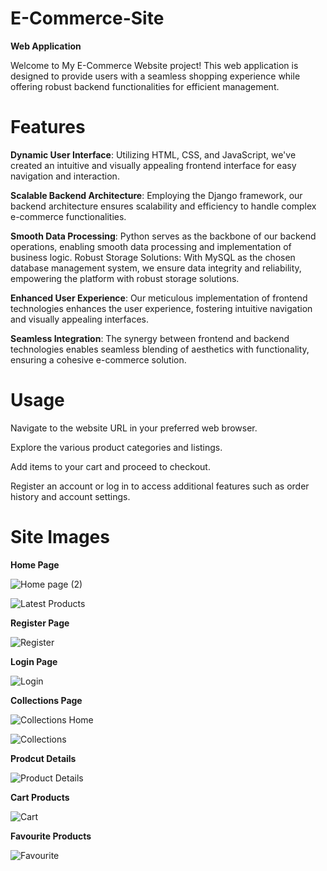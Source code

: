 # E-Commerce-Site
**Web Application** 

Welcome to My E-Commerce Website project! This web application is designed to provide users with a seamless shopping experience while offering robust backend functionalities for efficient management.

# Features
**Dynamic User Interface**: Utilizing HTML, CSS, and JavaScript, we've created an intuitive and visually appealing frontend interface for easy navigation and interaction.

**Scalable Backend Architecture**: Employing the Django framework, our backend architecture ensures scalability and efficiency to handle complex e-commerce functionalities.

**Smooth Data Processing**: Python serves as the backbone of our backend operations, enabling smooth data processing and implementation of business logic.
Robust Storage Solutions: With MySQL as the chosen database management system, we ensure data integrity and reliability, empowering the platform with robust storage solutions.

**Enhanced User Experience**: Our meticulous implementation of frontend technologies enhances the user experience, fostering intuitive navigation and visually appealing interfaces.

**Seamless Integration**: The synergy between frontend and backend technologies enables seamless blending of aesthetics with functionality, ensuring a cohesive e-commerce solution.

# Usage
Navigate to the website URL in your preferred web browser.

Explore the various product categories and listings.

Add items to your cart and proceed to checkout.

Register an account or log in to access additional features such as order history and account settings.
# Site Images

**Home Page**

![Home page (2)](https://github.com/projectAI21/E-Commerce-Site/assets/113980840/1e584b14-0f85-4dbb-8803-860ba101bbdd)



![Latest Products](https://github.com/projectAI21/E-Commerce-Site/assets/113980840/f801246e-8940-4e72-9667-85068e9523e9)

**Register Page**

![Register](https://github.com/projectAI21/E-Commerce-Site/assets/113980840/ef4e3bfa-771e-4ff3-82ac-7b7fe18c5beb)

**Login Page**

![Login](https://github.com/projectAI21/E-Commerce-Site/assets/113980840/4a69bf6a-0a12-4074-b76d-6c3da39663a2)

**Collections Page**

![Collections Home](https://github.com/projectAI21/E-Commerce-Site/assets/113980840/4249fcee-2587-4190-a57f-f9f97b5e6b41)

![Collections](https://github.com/projectAI21/E-Commerce-Site/assets/113980840/fcab17cd-347b-4c68-baa6-a54ac12e3c2a)

**Prodcut Details**

![Product Details](https://github.com/projectAI21/E-Commerce-Site/assets/113980840/12e3ab0d-d1f3-4ec5-8830-1ceeefcdf038)

**Cart Products**

![Cart](https://github.com/projectAI21/E-Commerce-Site/assets/113980840/ad03db7c-1c96-4bb5-93ce-d7e4e90a7a23)

**Favourite Products**

![Favourite](https://github.com/projectAI21/E-Commerce-Site/assets/113980840/a55e402d-53fb-4487-a3eb-b9b2579079d0)


